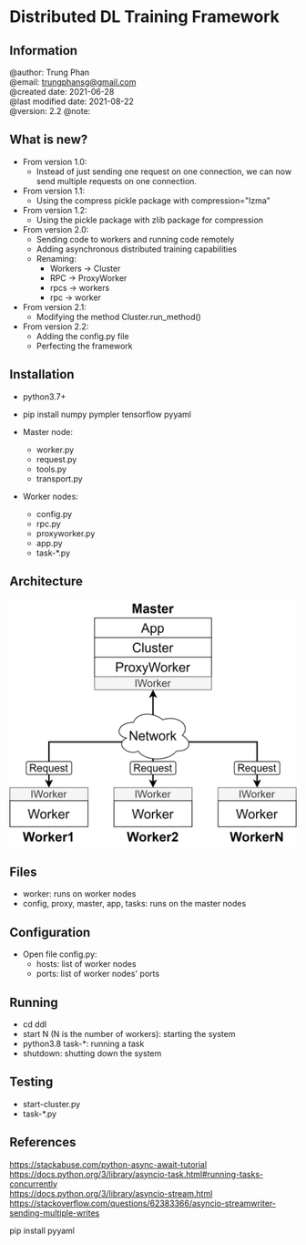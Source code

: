 # Distributed DL Training Framework

## Information
@author: Trung Phan \
@email: trungphansg@gmail.com \
@created date: 2021-06-28 \
@last modified date: 2021-08-22\
@version: 2.2
@note:

## What is new?
* From version 1.0:
    * Instead of just sending one request on one connection, we can now send multiple requests on one connection.
* From version 1.1:
    * Using the compress pickle package with compression="lzma"
* From version 1.2:
    * Using the pickle package with zlib package for compression    
* From version 2.0:
    * Sending code to workers and running code remotely
    * Adding asynchronous distributed training capabilities 
    * Renaming: 
        * Workers -> Cluster
        * RPC -> ProxyWorker
        * rpcs -> workers
        * rpc -> worker
* From version 2.1:
    * Modifying the method Cluster.run_method()    
* From version 2.2:    
    * Adding the config.py file
    * Perfecting the framework
    

## Installation
* python3.7+ 
* pip install numpy pympler tensorflow pyyaml

* Master node:
    - worker.py
    - request.py
    - tools.py
    - transport.py
* Worker nodes:
    - config.py
    - rpc.py
    - proxyworker.py
    - app.py
    - task-*.py
    
## Architecture
![The architecture|300x200,50%](images/architecture.png)



## Files
* worker: runs on worker nodes
* config, proxy, master, app, tasks: runs on the master nodes

## Configuration
* Open file config.py:
    * hosts: list of worker nodes
    * ports: list of worker nodes' ports

## Running
* cd ddl 
* start N (N is the number of workers): starting the system
* python3.8 task-*: running a task
* shutdown: shutting down the system

## Testing
* start-cluster.py
* task-*.py

## References
https://stackabuse.com/python-async-await-tutorial \
https://docs.python.org/3/library/asyncio-task.html#running-tasks-concurrently \
https://docs.python.org/3/library/asyncio-stream.html \
https://stackoverflow.com/questions/62383366/asyncio-streamwriter-sending-multiple-writes

pip install pyyaml